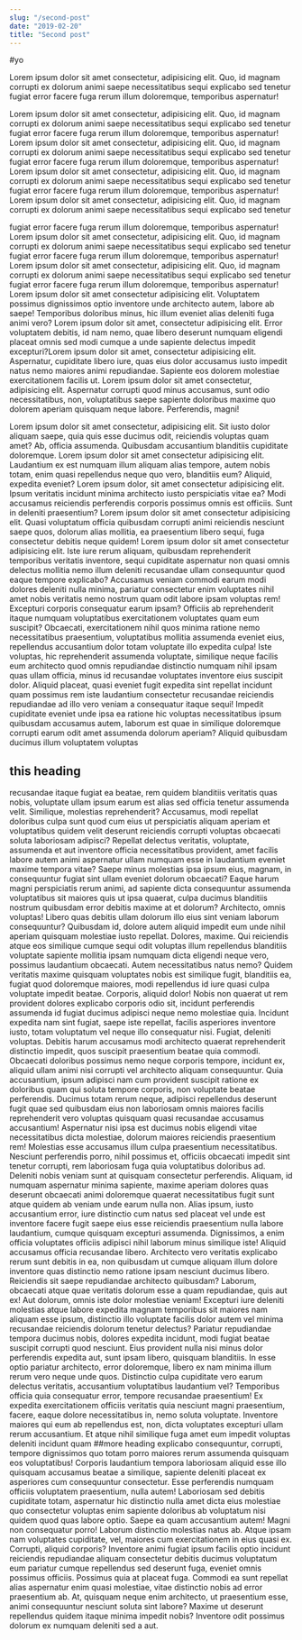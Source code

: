 ```yaml
---
slug: "/second-post"
date: "2019-02-20"
title: "Second post"
---
```


#yo

Lorem ipsum dolor sit amet consectetur, adipisicing elit. Quo, id magnam corrupti ex dolorum animi saepe necessitatibus sequi explicabo sed tenetur fugiat error facere fuga rerum illum doloremque, temporibus aspernatur!

Lorem ipsum dolor sit amet consectetur, adipisicing elit. Quo, id magnam corrupti ex dolorum animi saepe necessitatibus sequi explicabo sed tenetur fugiat error facere fuga rerum illum doloremque, temporibus aspernatur!
Lorem ipsum dolor sit amet consectetur, adipisicing elit. Quo, id magnam corrupti ex dolorum animi saepe necessitatibus sequi explicabo sed tenetur fugiat error facere fuga rerum illum doloremque, temporibus aspernatur!
Lorem ipsum dolor sit amet consectetur, adipisicing elit. Quo, id magnam corrupti ex dolorum animi saepe necessitatibus sequi explicabo sed tenetur fugiat error facere fuga rerum illum doloremque, temporibus aspernatur!
Lorem ipsum dolor sit amet consectetur, adipisicing elit. Quo, id magnam corrupti ex dolorum animi saepe necessitatibus sequi explicabo sed tenetur 

fugiat error facere fuga rerum illum doloremque, temporibus aspernatur!
Lorem ipsum dolor sit amet consectetur, adipisicing elit. Quo, id magnam corrupti ex dolorum animi saepe necessitatibus sequi explicabo sed tenetur fugiat error facere fuga rerum illum doloremque, temporibus aspernatur!
Lorem ipsum dolor sit amet consectetur, adipisicing elit. Quo, id magnam corrupti ex dolorum animi saepe necessitatibus sequi explicabo sed tenetur fugiat error facere fuga rerum illum doloremque, temporibus aspernatur!
Lorem ipsum dolor sit amet consectetur adipisicing elit. Voluptatem possimus dignissimos optio inventore unde architecto autem, labore ab saepe! Temporibus doloribus minus, hic illum eveniet alias deleniti fuga animi vero?
Lorem ipsum dolor sit amet, consectetur adipisicing elit. Error voluptatem debitis, id nam nemo, quae libero deserunt numquam eligendi placeat omnis sed modi cumque a unde sapiente delectus impedit excepturi?Lorem ipsum dolor sit amet, consectetur adipisicing elit. Aspernatur, cupiditate libero iure, quas eius dolor accusamus iusto impedit natus nemo maiores animi repudiandae. Sapiente eos dolorem molestiae exercitationem facilis ut.
Lorem ipsum dolor sit amet consectetur, adipisicing elit. Aspernatur corrupti quod minus accusamus, sunt odio necessitatibus, non, voluptatibus saepe sapiente doloribus maxime quo dolorem aperiam quisquam neque labore. Perferendis, magni!

Lorem ipsum dolor sit amet consectetur, adipisicing elit. Sit iusto dolor aliquam saepe, quia quis esse ducimus odit, reiciendis voluptas quam amet? Ab, officia assumenda. Quibusdam accusantium blanditiis cupiditate doloremque.
Lorem ipsum dolor sit amet consectetur adipisicing elit. Laudantium ex est numquam illum aliquam alias tempore, autem nobis totam, enim quasi repellendus neque quo vero, blanditiis eum? Aliquid, expedita eveniet?
Lorem ipsum dolor, sit amet consectetur adipisicing elit. Ipsum veritatis incidunt minima architecto iusto perspiciatis vitae ea? Modi accusamus reiciendis perferendis corporis possimus omnis est officiis. Sunt in deleniti praesentium?
Lorem ipsum dolor sit amet consectetur adipisicing elit. Quasi voluptatum officia quibusdam corrupti animi reiciendis nesciunt saepe quos, dolorum alias mollitia, ea praesentium libero sequi, fuga consectetur debitis neque quidem!
Lorem ipsum dolor sit amet consectetur adipisicing elit. Iste iure rerum aliquam, quibusdam reprehenderit temporibus veritatis inventore, sequi cupiditate aspernatur non quasi omnis delectus mollitia nemo illum deleniti recusandae ullam consequuntur quod eaque tempore explicabo? Accusamus veniam commodi earum modi dolores deleniti nulla minima, pariatur consectetur enim voluptates nihil amet nobis veritatis nemo nostrum quam odit labore ipsam voluptas rem! Excepturi corporis consequatur earum ipsam? Officiis ab reprehenderit itaque numquam voluptatibus exercitationem voluptates quam eum suscipit? Obcaecati, exercitationem nihil quos minima ratione nemo necessitatibus praesentium, voluptatibus mollitia assumenda eveniet eius, repellendus accusantium dolor totam voluptate illo expedita culpa! Iste voluptas, hic reprehenderit assumenda voluptate, similique neque facilis eum architecto quod omnis repudiandae distinctio numquam nihil ipsam quas ullam officia, minus id recusandae voluptates inventore eius suscipit dolor. Aliquid placeat, quasi eveniet fugit expedita sint repellat incidunt quam possimus rem iste laudantium consectetur recusandae reiciendis repudiandae ad illo vero veniam a consequatur itaque sequi! Impedit cupiditate eveniet unde ipsa ea ratione hic voluptas necessitatibus ipsum quibusdam accusamus autem, laborum est quae in similique doloremque corrupti earum odit amet assumenda dolorum aperiam? Aliquid quibusdam ducimus illum voluptatem voluptas 

## this heading

recusandae itaque fugiat ea beatae, rem quidem blanditiis veritatis quas nobis, voluptate ullam ipsum earum est alias sed officia tenetur assumenda velit. Similique, molestias reprehenderit? Accusamus, modi repellat doloribus culpa sunt quod cum eius ut perspiciatis aliquam aperiam et voluptatibus quidem velit deserunt reiciendis corrupti voluptas obcaecati soluta laboriosam adipisci? Repellat delectus veritatis, voluptate, assumenda et aut inventore officia necessitatibus provident, amet facilis labore autem animi aspernatur ullam numquam esse in laudantium eveniet maxime tempora vitae? Saepe minus molestias ipsa ipsum eius, magnam, in consequuntur fugiat sint ullam eveniet dolorum obcaecati? Eaque harum magni perspiciatis rerum animi, ad sapiente dicta consequuntur assumenda voluptatibus sit maiores quis ut ipsa quaerat, culpa ducimus blanditiis nostrum quibusdam error debitis maxime at et dolorum? Architecto, omnis voluptas! Libero quas debitis ullam dolorum illo eius sint veniam laborum consequuntur? Quibusdam id, dolore autem aliquid impedit eum unde nihil aperiam quisquam molestiae iusto repellat. Dolores, maxime. Qui reiciendis atque eos similique cumque sequi odit voluptas illum repellendus blanditiis voluptate sapiente mollitia ipsam numquam dicta eligendi neque vero, possimus laudantium obcaecati. Autem necessitatibus natus nemo? Quidem veritatis maxime quisquam voluptates nobis est similique fugit, blanditiis ea, fugiat quod doloremque maiores, modi repellendus id iure quasi culpa voluptate impedit beatae. Corporis, aliquid dolor! Nobis non quaerat ut rem provident dolores explicabo corporis odio sit, incidunt perferendis assumenda id fugiat ducimus adipisci neque nemo molestiae quia. Incidunt expedita nam sint fugiat, saepe iste repellat, facilis asperiores inventore iusto, totam voluptatum vel neque illo consequatur nisi. Fugiat, deleniti voluptas. Debitis harum accusamus modi architecto quaerat reprehenderit distinctio impedit, quos suscipit praesentium beatae quia commodi. Obcaecati doloribus possimus nemo neque corporis tempore, incidunt ex, aliquid ullam animi nisi corrupti vel architecto aliquam consequuntur. Quia accusantium, ipsum adipisci nam cum provident suscipit ratione ex doloribus quam qui soluta tempore corporis, non voluptate beatae perferendis. Ducimus totam rerum neque, adipisci repellendus deserunt fugit quae sed quibusdam eius non laboriosam omnis maiores facilis reprehenderit vero voluptas quisquam quasi recusandae accusamus accusantium! Aspernatur nisi ipsa est ducimus nobis eligendi vitae necessitatibus dicta molestiae, dolorum maiores reiciendis praesentium rem! Molestias esse accusamus illum culpa praesentium necessitatibus. Nesciunt perferendis porro, nihil possimus et, officiis obcaecati impedit sint tenetur corrupti, rem laboriosam fuga quia voluptatibus doloribus ad. Deleniti nobis veniam sunt at quisquam consectetur perferendis. Aliquam, id numquam aspernatur minima sapiente, maxime aperiam dolores quas deserunt obcaecati animi doloremque quaerat necessitatibus fugit sunt atque quidem ab veniam unde earum nulla non. Alias ipsum, iusto accusantium error, iure distinctio cum natus sed placeat vel unde est inventore facere fugit saepe eius esse reiciendis praesentium nulla labore laudantium, cumque quisquam excepturi assumenda. Dignissimos, a enim officia voluptates officiis adipisci nihil laborum minus similique iste! Aliquid accusamus officia recusandae libero. Architecto vero veritatis explicabo rerum sunt debitis in ea, non quibusdam ut cumque aliquam illum dolore inventore quas distinctio nemo ratione ipsam nesciunt ducimus libero. Reiciendis sit saepe repudiandae architecto quibusdam? Laborum, obcaecati atque quae veritatis dolorum esse a quam repudiandae, quis aut ex! Aut dolorum, omnis iste dolor molestiae veniam! Excepturi iure deleniti molestias atque labore expedita magnam temporibus sit maiores nam aliquam esse ipsum, distinctio illo voluptate facilis dolor autem vel minima recusandae reiciendis dolorum tenetur delectus? Pariatur repudiandae tempora ducimus nobis, dolores expedita incidunt, modi fugiat beatae suscipit corrupti quod nesciunt. Eius provident nulla nisi minus dolor perferendis expedita aut, sunt ipsam libero, quisquam blanditiis. In esse optio pariatur architecto, error doloremque, libero ex nam minima illum rerum vero neque unde quos. Distinctio culpa cupiditate vero earum delectus veritatis, accusantium voluptatibus laudantium vel? Temporibus officia quia consequatur error, tempore recusandae praesentium! Ex expedita exercitationem officiis veritatis quia nesciunt magni praesentium, facere, eaque dolore necessitatibus in, nemo soluta voluptate. Inventore maiores qui eum ab repellendus est, non, dicta voluptates excepturi ullam rerum accusantium. Et atque nihil similique fuga amet eum impedit voluptas deleniti incidunt quam 
##more heading
explicabo consequuntur, corrupti, tempore dignissimos quo totam porro maiores rerum assumenda quisquam eos voluptatibus! Corporis laudantium tempora laboriosam aliquid esse illo quisquam accusamus beatae a similique, sapiente deleniti placeat ex asperiores cum consequuntur consectetur. Esse perferendis numquam officiis voluptatem praesentium, nulla autem! Laboriosam sed debitis cupiditate totam, aspernatur hic distinctio nulla amet dicta eius molestiae quo consectetur voluptas enim sapiente doloribus ab voluptatum nisi quidem quod quas labore optio. Saepe ea quam accusantium autem! Magni non consequatur porro! Laborum distinctio molestias natus ab. Atque ipsam nam voluptates cupiditate, vel, maiores cum exercitationem in eius quasi ex. Corrupti, aliquid corporis? Inventore animi fugiat ipsum facilis optio incidunt reiciendis repudiandae aliquam consectetur debitis ducimus voluptatum eum pariatur cumque repellendus sed deserunt fuga, eveniet omnis possimus officiis. Possimus quia at placeat fuga. Commodi ea sunt repellat alias aspernatur enim quasi molestiae, vitae distinctio nobis ad error praesentium ab. At, quisquam neque enim architecto, ut praesentium esse, animi consequuntur nesciunt soluta sint labore? Maxime ut deserunt repellendus quidem itaque minima impedit nobis? Inventore odit possimus dolorum ex numquam deleniti sed a aut.
